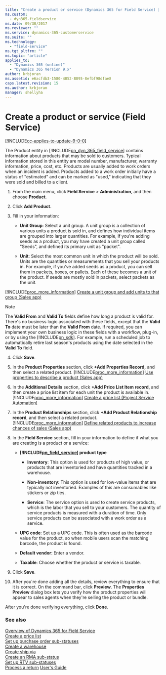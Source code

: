 ```yaml
---
title: "Create a product or service (Dynamics 365 for Field Service) | MicrosoftDocs"
ms.custom:
  - dyn365-fieldservice
ms.date: 09/30/2017
ms.reviewer: ""
ms.service: dynamics-365-customerservice
ms.suite: ""
ms.technology: 
  - "field-service"
ms.tgt_pltfrm: ""
ms.topic: "article"
applies_to: 
  - "Dynamics 365 (online)"
  - "Dynamics 365 Version 9.x"
author: krbjoran
ms.assetid: e6acfdb3-1580-4052-8895-8efbf98dfae8
caps.latest.revision: 15
ms.author: krbjoran
manager: shellyha
---
```

# Create a product or service (Field Service)

[!INCLUDE[cc-applies-to-update-9-0-0](../includes/cc_applies_to_update_9_0_0.md)]

The Product entity in [!INCLUDE[pn_dyn_365_field_service](../includes/pn-dyn-365-field-service.md)] contains information about products that may be sold to customers. Typical information stored in this entity are model number, manufacturer, warranty information, price, cost, etc. Products are usually added to work orders when an incident is added. Products added to a work order initially have a status of "estimated" and can be marked as "used," indicating that they were sold and billed to a client.  
  
1.  From the main menu, click **Field Service** > **Administration**, and then choose **Product**.  
  
2.  Click **Add Product**.  
  
3.  Fill in your information:  
  
    - **Unit Group**: Select a unit group. A unit group is a collection of various units a product is sold in, and defines how individual items are grouped into larger quantities. For example, if you're adding seeds as a product, you may have created a unit group called "Seeds", and defined its primary unit as "packet".  
  
    - **Unit**: Select the most common unit in which the product will be sold. Units are the quantities or measurements that you sell your products in. For example, if you've added seeds as a product, you can sell them in packets, boxes, or pallets. Each of these becomes a unit of the product. If seeds are mostly sold in packets, select packets as the unit.  
  
 [!INCLUDE[proc_more_information](../includes/proc-more-information.md)] [Create a unit group and add units to that group (Sales app)](../sales-enterprise/create-unit-group-add-units-that-group.md)  
  
> [!NOTE]
> The **Valid From** and **Valid To** fields define how long a product is valid for. There's no business logic associated with these fields, except that the **Valid To** date must be later than the **Valid From** date. If required, you can implement your own business logic in these fields with a workflow, plug-in, or by using the [!INCLUDE[pn_sdk](../includes/pn-sdk.md)]. For example, run a scheduled job to automatically retire last season's products using the date selected in the **Valid To** field.  
  
4.  Click **Save**.  
  
5.  In the **Product Properties** section, click **+Add Properties Record,** and then select a related product. [!INCLUDE[proc_more_information](../includes/proc-more-information.md)] [Use properties to describe a product (Sales app)](../sales-enterprise/use-properties-describe-product.md)  
  
6.  In the **Additional Details** section, click **+Add Price List Item record**, and then create a price list item for each unit the product is available in. [!INCLUDE[proc_more_information](../includes/proc-more-information.md)] [Create a price list (Project Service Automation)](../project-service/create-price-list.md)  
  
7.  In the **Product Relationships** section, click **+Add Product Relationship record**, and then select a related product. [!INCLUDE[proc_more_information](../includes/proc-more-information.md)] [Define related products to increase chances of sales (Sales app)](../sales-enterprise/define-related-products-increase-chances-sales.md)  
  
8.  In the **Field Service** section, fill in your information to define if what you are creating is a product or a service:  
  
    - **[!INCLUDE[pn_field_service](../includes/pn-field-service.md)] product type**  
  
        - **Inventory**: This option is used for products of high value, or products that are inventoried and have quantities tracked in a warehouse.  
  
        - **Non-inventory**: This option is used for low-value items that are typically not inventoried. Examples of this are consumables like stickers or zip ties.  
  
        - **Service**: The service option is used to create service products, which is the labor that you sell to your customers. The quantity of service products is measured with a duration of time. Only service products can be associated with a work order as a service.  
  
    - **UPC code**: Set up a UPC code. This is often used as the barcode value for the product, so when mobile users scan the matching barcode, the product is found.  
  
    - **Default vendor**: Enter a vendor.  
  
    - **Taxable**: Choose whether the product or service is taxable.  
  
9. Click **Save**.  
  
10. After you're done adding all the details,  review everything to ensure that it is correct. On the command bar, click **Preview**. The **Properties Preview** dialog box lets you verify how the product properties will appear to sales agents when they're selling the product or bundle.  
  
After you're done verifying everything, click **Done**.  
  
### See also 
 [Overview of Dynamics 365 for Field Service](../field-service/overview.md)   
 [Create a price list](../field-service/create-price-list.md)   
 [Set up purchase order sub-statuses](../field-service/set-up-purchase-order-sub-statuses.md)   
 [Create a warehouse](../field-service/create-warehouse.md)   
 [Create ship via](../field-service/create-ship-via.md)   
 [Create an RMA sub-status](../field-service/create-rma-sub-status.md)   
 [Set up RTV sub-statuses](../field-service/set-up-rtv-sub-statuses.md)   
 [Process a return](../field-service/process-return.md)
 [User's Guide](../field-service/user-guide.md)  
